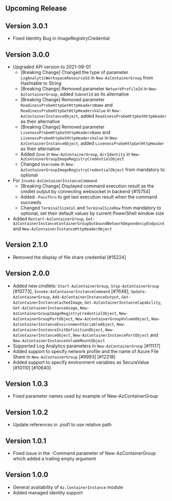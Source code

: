 <!--
    Please leave this section at the top of the change log.

    Changes for the upcoming release should go under the section titled "Upcoming Release", and should adhere to the following format:

    ## Upcoming Release
    * Overview of change #1
        - Additional information about change #1
    * Overview of change #2
        - Additional information about change #2
        - Additional information about change #2
    * Overview of change #3
    * Overview of change #4
        - Additional information about change #4

    ## YYYY.MM.DD - Version X.Y.Z (Previous Release)
    * Overview of change #1
        - Additional information about change #1
-->

## Upcoming Release

## Version 3.0.1
* Fixed Identity Bug in ImageRegistryCredential

## Version 3.0.0
* Upgraded API version to 2021-09-01
  - [Breaking Change] Changed the type of parameter `LogAnalyticWorkspaceResourceId` in `New-AzContainerGroup` from Hashtable to String
  - [Breaking Change] Removed parameter `NetworkProfileId` in `New-AzContainerGroup`, added `SubnetId` as its alternative
  - [Breaking Change] Removed parameter `ReadinessProbeHttpGetHttpHeadersName` and `ReadinessProbeHttpGetHttpHeadersValue` in `New-AzContainerInstanceObject`, added `ReadinessProbeHttpGetHttpHeader` as their alternative
  - [Breaking Change] Removed parameter `LivenessProbeHttpGetHttpHeadersName` and `LivenessProbeHttpGetHttpHeadersValue` in `New-AzContainerInstanceObject`, added `LivenessProbeHttpGetHttpHeader` as their alternative
  - Added `Zone` in `New-AzContainerGroup`, `AcrIdentity` in `New-AzContainerGroupImageRegistryCredentialObject`
  - Changed `Username` in `New-AzContainerGroupImageRegistryCredentialObject` from mandatory to optional
* For `Invoke-AzContainerInstanceCommand`
    - [Breaking Change] Displayed command execution result as the cmdlet output by connecting websocket in backend [#15754]
    - Added `-PassThru` to get last execution result when the command succeeds
    - Changed `TerminalSizeCol` and `TerminalSizeRow` from mandatory to optional, set their default values by current PowerShell window size
* Added `Restart-AzContainerGroup`, `Get-AzContainerInstanceContainerGroupOutboundNetworkDependencyEndpoint` and `New-AzContainerInstanceHttpHeaderObject`

## Version 2.1.0
* Removed the display of file share credential [#15224]

## Version 2.0.0
* Added new cmdlets: `Start-AzContainerGroup`, `Stop-AzContainerGroup` [#10773], `Invoke-AzContainerInstanceCommand` [#7648], `Update-AzContainerGroup`, `Add-AzContainerInstanceOutput`, `Get-AzContainerInstanceCachedImage`, `Get-AzContainerInstanceCapability`, `Get-AzContainerInstanceUsage`, `New-AzContainerGroupImageRegistryCredentialObject`, `New-AzContainerGroupPortObject`, `New-AzContainerGroupVolumeObject`, `New-AzContainerInstanceEnvironmentVariableObject`, `New-AzContainerInstanceInitDefinitionObject`, `New-AzContainerInstanceObject`, `New-AzContainerInstancePortObject` and `New-AzContainerInstanceVolumeMountObject`
* Supported Log Analytics parameters in `New-AzContainerGroup` [#11117]
* Added support to specify network profile and the name of Azure File Share in `New-AzContainerGroup` [#9993] [#12218]
* Added support to specify environment variables as SecureValue [#10110] [#10640]

## Version 1.0.3
* Fixed parameter names used by example of New-AzContainerGroup

## Version 1.0.2
* Update references in .psd1 to use relative path

## Version 1.0.1
* Fixed issue in the -Command parameter of New-AzContainerGroup which added a trailing empty argument

## Version 1.0.0
* General availability of `Az.ContainerInstance` module
* Added managed identity support
